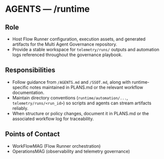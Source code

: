 # AGENTS — /runtime

## Role
- Host Flow Runner configuration, execution assets, and generated artifacts for the Multi Agent Governance repository.
- Provide a stable workspace for `telemetry/runs/` outputs and automation logs referenced throughout the governance playbook.

## Responsibilities
- Follow guidance from `/AGENTS.md` and `/SSOT.md`, along with runtime-specific notes maintained in PLANS.md or the relevant workflow documentation.
- Maintain directory conventions (`runtime/automation/...`, `telemetry/runs/<run_id>`) so scripts and agents can stream artifacts reliably.
- When structure or policy changes, document it in PLANS.md or the associated workflow log for traceability.

## Points of Contact
- WorkFlowMAG (Flow Runner orchestration)  
- OperationsMAG (observability and telemetry governance)
